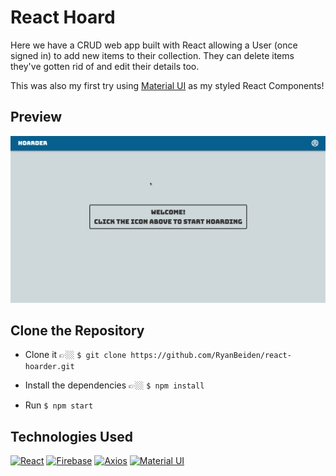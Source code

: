 # React Hoard

Here we have a CRUD web app built with React allowing a User (once signed in) to add new items to their collection. They can delete items they've gotten rid of and edit their details too.

This was also my first try using [Material UI](https://material-ui.com/) as my styled React Components!

## Preview

![React Hoarder Demo](./gifs/react-hoarder-demo.gif)

## Clone the Repository
- Clone it 👉🏼 `$ git clone https://github.com/RyanBeiden/react-hoarder.git`

- Install the dependencies 👉🏼 `$ npm install`

- Run `$ npm start`

## Technologies Used
[![React](https://img.shields.io/badge/-React-2c9fcc?style=flat-square)](#) [![Firebase](https://img.shields.io/badge/-Firebase-2c9fcc?style=flat-square)](#) [![Axios](https://img.shields.io/badge/-Axios-2c9fcc?style=flat-square)](#) [![Material UI](https://img.shields.io/badge/-Material%20UI-2c9fcc?style=flat-square)](#)
